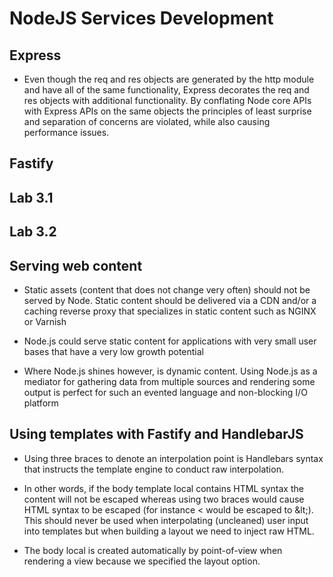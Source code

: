 # NodeJS Services Development

## Express

- Even though the req and res objects are generated by the http module and have all of the same functionality, Express decorates the req and res objects with additional functionality. By conflating Node core APIs with Express APIs on the same objects the principles of least surprise and separation of concerns are violated, while also causing performance issues.

## Fastify

## Lab 3.1

## Lab 3.2

## Serving web content

- Static assets (content that does not change very often) should not be served by Node. Static content should be delivered via a CDN and/or a caching reverse proxy that specializes in static content such as NGINX or Varnish

- Node.js could serve static content for applications with very small user bases that have a very low growth potential

- Where Node.js shines however, is dynamic content. Using Node.js as a mediator for gathering data from multiple sources and rendering some output is perfect for such an evented language and non-blocking I/O platform

## Using templates with Fastify and HandlebarJS

- Using three braces to denote an interpolation point is Handlebars syntax that instructs the template engine to conduct raw interpolation.

- In other words, if the body template local contains HTML syntax the content will not be escaped whereas using two braces would cause HTML syntax to be escaped (for instance < would be escaped to &‌lt;). This should never be used when interpolating (uncleaned) user input into templates but when building a layout we need to inject raw HTML.

- The body local is created automatically by point-of-view when rendering a view because we specified the layout option.
